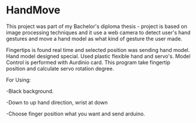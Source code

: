 # HandMove
  This project was part of my Bachelor's diploma thesis - project is based on image processing techniques and it use a web camera to detect user's hand gestures and move a hand model as what kind of gesture the user made. 
 
  Fingertips is found real time and selected position was sending hand model. Hand model designed special. Used plastic flexible hand and servo's. Model Control is performed with Aurdinio card. This program take fingertip position and calculate servo rotation degree. 
  
  For Using:
  
  -Black background.
  
  -Down to up hand direction, wrist at down
  
  -Choose finger position what you want and send arduino.
